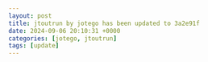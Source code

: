 ```yaml
---
layout: post
title: jtoutrun by jotego has been updated to 3a2e91f
date: 2024-09-06 20:10:31 +0000
categories: [jotego, jtoutrun]
tags: [update]
---
```


